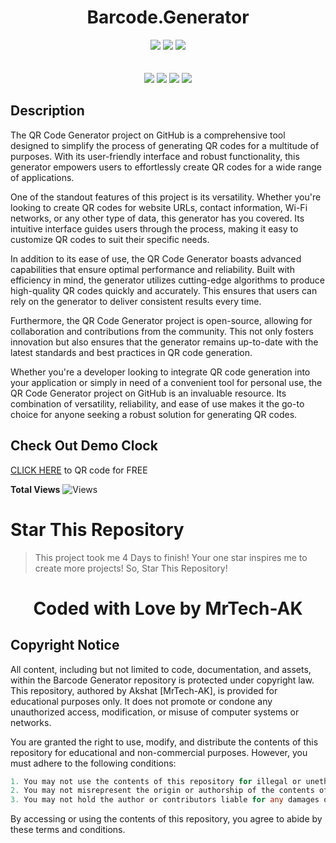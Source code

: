 <h1 align="center">Barcode.Generator</h1>

<p align="center"> 
  <img src="https://img.shields.io/github/stars/MrTech-AK/Barcode.Generator?style=for-the-badge&color=yellow">
  <img src="https://img.shields.io/github/forks/MrTech-AK/Barcode.Generator?color=cyan&style=for-the-badge&color=purple">
  <img src="https://img.shields.io/github/license/MrTech-AK/Barcode.Generator?style=for-the-badge&color=orange"><br>
<br>
<br>
  <img src="https://img.shields.io/badge/Author-MrTech.AK-purple?style=flat-square">
  <img src="https://img.shields.io/badge/Open%20Source-Yes-cyan?style=flat-square">
  <img src="https://img.shields.io/badge/Version-v1.0-cyan?style=flat-square">
  <img src="https://img.shields.io/badge/Written%20In-Python-blue?style=flat-square">
</p>

## Description
The QR Code Generator project on GitHub is a comprehensive tool designed to simplify the process of generating QR codes for a multitude of purposes. With its user-friendly interface and robust functionality, this generator empowers users to effortlessly create QR codes for a wide range of applications.

One of the standout features of this project is its versatility. Whether you're looking to create QR codes for website URLs, contact information, Wi-Fi networks, or any other type of data, this generator has you covered. Its intuitive interface guides users through the process, making it easy to customize QR codes to suit their specific needs.

In addition to its ease of use, the QR Code Generator boasts advanced capabilities that ensure optimal performance and reliability. Built with efficiency in mind, the generator utilizes cutting-edge algorithms to produce high-quality QR codes quickly and accurately. This ensures that users can rely on the generator to deliver consistent results every time.

Furthermore, the QR Code Generator project is open-source, allowing for collaboration and contributions from the community. This not only fosters innovation but also ensures that the generator remains up-to-date with the latest standards and best practices in QR code generation.

Whether you're a developer looking to integrate QR code generation into your application or simply in need of a convenient tool for personal use, the QR Code Generator project on GitHub is an invaluable resource. Its combination of versatility, reliability, and ease of use makes it the go-to choice for anyone seeking a robust solution for generating QR codes.

## Check Out Demo Clock
[CLICK HERE](https://barcode-generator-flax.vercel.app/) to QR code for FREE

**Total Views** ![Views](https://profile-counter.glitch.me/Barcode.Generator/count.svg) 

# Star This Repository
> This project took me 4 Days to finish! Your one star inspires me to create more projects! So, Star This Repository!

<h1 align="center">Coded with Love by MrTech-AK</h1>

## Copyright Notice

All content, including but not limited to code, documentation, and assets, within the Barcode Generator repository is protected under copyright law. This repository, authored by Akshat [MrTech-AK], is provided for educational purposes only. It does not promote or condone any unauthorized access, modification, or misuse of computer systems or networks.

You are granted the right to use, modify, and distribute the contents of this repository for educational and non-commercial purposes. However, you must adhere to the following conditions:
```go
1. You may not use the contents of this repository for illegal or unethical activities.
2. You may not misrepresent the origin or authorship of the contents of this repository.
3. You may not hold the author or contributors liable for any damages or legal issues arising from the use or misuse of the contents of this repository.
```
By accessing or using the contents of this repository, you agree to abide by these terms and conditions.
